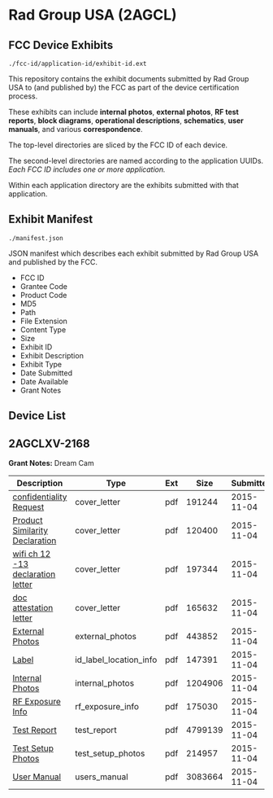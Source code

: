 # Rad Group USA (2AGCL)
## FCC Device Exhibits

```
./fcc-id/application-id/exhibit-id.ext
```

This repository contains the exhibit documents submitted by Rad Group USA to (and published by) the FCC as part of the device certification process.

These exhibits can include **internal photos**, **external photos**, **RF test reports**, **block diagrams**, **operational descriptions**, **schematics**, **user manuals**, and various **correspondence**.

The top-level directories are sliced by the FCC ID of each device.

The second-level directories are named according to the application UUIDs. *Each FCC ID includes one or more application.*

Within each application directory are the exhibits submitted with that application. 

## Exhibit Manifest

```
./manifest.json
```

JSON manifest which describes each exhibit submitted by Rad Group USA and published by the FCC.

- FCC ID
- Grantee Code
- Product Code
- MD5
- Path
- File Extension
- Content Type
- Size
- Exhibit ID
- Exhibit Description
- Exhibit Type
- Date Submitted
- Date Available
- Grant Notes

## Device List
## 2AGCLXV-2168
**Grant Notes:** Dream Cam

| Description | Type | Ext | Size | Submitted | Available |
| ----------- | ---- | --- | ---- | --------- | --------- |
| [confidentiality Request](2AGCLXV-2168/df4621bd75d7208762c7c1905970b548/2802109.pdf) | cover_letter | pdf | 191244 | 2015-11-04 | 2015-11-04 |
| [Product Similarity Declaration](2AGCLXV-2168/df4621bd75d7208762c7c1905970b548/2802110.pdf) | cover_letter | pdf | 120400 | 2015-11-04 | 2015-11-04 |
| [wifi ch 12 -13  declaration letter](2AGCLXV-2168/df4621bd75d7208762c7c1905970b548/2802111.pdf) | cover_letter | pdf | 197344 | 2015-11-04 | 2015-11-04 |
| [doc attestation letter](2AGCLXV-2168/df4621bd75d7208762c7c1905970b548/2802115.pdf) | cover_letter | pdf | 165632 | 2015-11-04 | 2015-11-04 |
| [External Photos](2AGCLXV-2168/df4621bd75d7208762c7c1905970b548/2802108.pdf) | external_photos | pdf | 443852 | 2015-11-04 | 2015-11-04 |
| [Label](2AGCLXV-2168/df4621bd75d7208762c7c1905970b548/2802117.pdf) | id_label_location_info | pdf | 147391 | 2015-11-04 | 2015-11-04 |
| [Internal Photos](2AGCLXV-2168/df4621bd75d7208762c7c1905970b548/2802116.pdf) | internal_photos | pdf | 1204906 | 2015-11-04 | 2015-11-04 |
| [RF Exposure Info](2AGCLXV-2168/df4621bd75d7208762c7c1905970b548/2802119.pdf) | rf_exposure_info | pdf | 175030 | 2015-11-04 | 2015-11-04 |
| [Test Report](2AGCLXV-2168/df4621bd75d7208762c7c1905970b548/2802112.pdf) | test_report | pdf | 4799139 | 2015-11-04 | 2015-11-04 |
| [Test Setup Photos](2AGCLXV-2168/df4621bd75d7208762c7c1905970b548/2802107.pdf) | test_setup_photos | pdf | 214957 | 2015-11-04 | 2015-11-04 |
| [User Manual](2AGCLXV-2168/df4621bd75d7208762c7c1905970b548/2802113.pdf) | users_manual | pdf | 3083664 | 2015-11-04 | 2015-11-04 |
